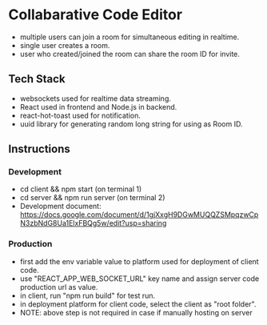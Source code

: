 # Collabarative Code Editor
* multiple users can join a room for simultaneous editing in realtime.
* single user creates a room.
* user who created/joined the room can share the room ID for invite.

## Tech Stack
* websockets used for realtime data streaming.
* React used in frontend and Node.js in backend.
* react-hot-toast used for notification.
* uuid library for generating random long string for using as Room ID.

## Instructions
### Development
* cd client && npm start (on terminal 1)
* cd server && npm run server (on terminal 2)
* Development document: https://docs.google.com/document/d/1gjXxgH9DGwMUQQZSMpqzwCpN3zbNdG8Ua1ElxFBQg5w/edit?usp=sharing

### Production
* first add the env variable value to platform used for deployment of client code.
* use "REACT_APP_WEB_SOCKET_URL" key name and assign server code production url as value.
* in client, run "npm run build" for test run.
* in deployment platform for client code, select the client as "root folder".
* NOTE: above step is not required in case if manually hosting on server